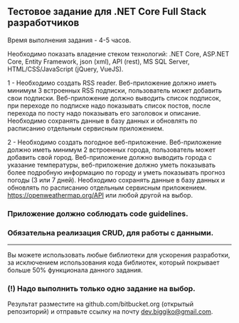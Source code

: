 ## Тестовое задание для .NET Core Full Stack разработчиков ##
Время выполнения задания - 4-5 часов.

Необходимо показать владение стеком технологий: .NET Core, ASP.NET Core, Entity Framework, json (xml), API (rest), MS SQL Server, HTML/CSS/JavaScript (jQuery, VueJS).

1 - Необходимо создать RSS reader.
  Веб-приложение должно иметь минимум 3 встроенных RSS подписки, пользователь может добавить свои подписки.
  Веб-приложение должно выводить список подписок, при переходе по подписке надо показывать список постов, после перехода по посту надо показывать его заголовок и описание. Необходимо сохранять данные в базу данных и обновлять по расписанию отдельным сервисным приложением.
 
2 - Необходимо создать погодное веб-приложение.
  Веб-приложение должно иметь минимум 2 встроенных города, пользователь может добавить свой город.
  Веб-приложение должно выводить города с указание температуры, веб-приложение должно уметь показывать более подробную информацию по городу и уметь показывать прогноз погоды (3 или 7 дней). Необходимо сохранять данные в базу данных и обновлять по расписанию отдельным сервисным приложением.
  https://openweathermap.org/API или любой другой на выбор.


### Приложение должно соблюдать code guidelines.
### Обязательна реализация CRUD, для работы с данными.
----------
Вы можете использовать любые библиотеки для ускорения разработки, за исключением использования кода библиотек, который покрывает больше 50% функционала данного задания.

### (!) Надо выполнить только одно задание на выбор.
Результат разместите на github.com/bitbucket.org (открытый репозиторий) и отправьте ссылку на почту dev.biggiko@gmail.com.
